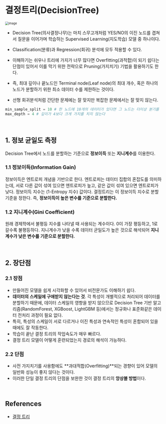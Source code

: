 # 결정트리(DecisionTree)

<img src="https://user-images.githubusercontent.com/64063767/109497901-14790e80-7ad6-11eb-8fae-9238881d293d.png" alt="image" style="zoom:67%;" />

- Decision Tree(의사결정나무)는 마치 스무고개처럼 YES/NO의 이진 노드를 겹쳐서 질문을 이어가며 학습하는 Supervised Learning(지도학습) 모델 중 하나이다.
- Classification(분류)과 Regression(회귀) 분석에 모두 적용할 수 있다.

- 이해하기는 쉬우나 트리에 가지가 너무 많다면 Overfitting(과적합)이 되기 쉽다는 단점이 있어서 이를 막기 위한 전략으로 Pruning(가지치기) 기법을 활용하기도 한다.
- 즉, 최대 깊이나 끝노드인 Terminal node(Leaf node)의 최대 개수, 혹은 하나의 노드가 분할하기 위한 최소 데이터 수를 제한하는 것이다.

- 선형 회귀분석처럼 간단한 문제에는 잘 맞지만 복잡한 문제에서는 잘 맞지 않는다.

```python
min_sample_split = 10 # 한 노드에 10개의 데이터가 있다면 그 노드는 더이상 분기를 하지 않는다
max_depth = 4 # 깊이가 4보다 크게 가지를 치지 않는다
```

<br/>

## 1. 정보 균일도 측정

Decision Tree에서 노드를 분할하는 기준으로 **정보이득** 또는 **지니계수**를 이용한다.

### 1.1 정보이득(Information Gain)

정보이득은 엔트로피 개념을 기반으로 한다. 엔트로피는 데이터 집합의 혼잡도를 의미하는데, 서로 다른 값이 섞여 있으면 엔트로피가 높고, 같은 값이 섞여 있으면 엔트로피가 낮다. 정보이득 지수는 (1-Entropy 지수) 값이다. 결정트리는 이 정보이득 지수로 분할 기준을 정한다. 즉, **정보이득이 높은 변수를 기준으로 분할한다.**

### 1.2 지니계수(Gini Coefficient)

원래 경제학에서 불평등 지수를 나타낼 때 사용되는 계수이다. 0이 가장 평등하고, 1로 갈수록 불평등하다. 지니계수가 낮을 수록 데이터 균일도가 높은 것으로 해석되어 **지니 계수가 낮은 변수를 기준으로 분할한다.**

<br/>

## 2. 장단점

### 2.1 장점

- 만들어진 모델을 쉽게 시각화할 수 있어서 비전문가도 이해하기 쉽다.
- **데이터의 스케일에 구애받지 않는다는 것**. 각 특성이 개별적으로 처리되어 데이터를 분할하기 때문에, 데이터 스케일의 영향을 받지 않으므로 Decision Tree 기반 알고리즘(RandomForest, XGBoost, LightGBM 등)에서는 정규화나 표준화같은 데이터 전처리 과정이 필요 없다.
- 특히, 특성의 스케일이 서로 다르거나 이진 특성과 연속적인 특성이 혼합되어 있을 때에도 잘 작동한다.
- 학습이 끝난 결정 트리의 작업속도가 매우 빠르다.
- 결정 트리 모델이 어떻게 훈련되었는지 경로의 해석이 가능하다.

### 2.2 단점

- 사전 가지치기를 사용함에도 **과대적합(Overfitting)**되는 경향이 있어 모델의 일반화 성능이 좋지 않다는 것이다.
- 이러한 단일 결정 트리의 단점을 보완한 것이 결정 트리의 **앙상블 방법**이다.

<br/>

## References

- [결정 트리](https://kolikim.tistory.com/22)
